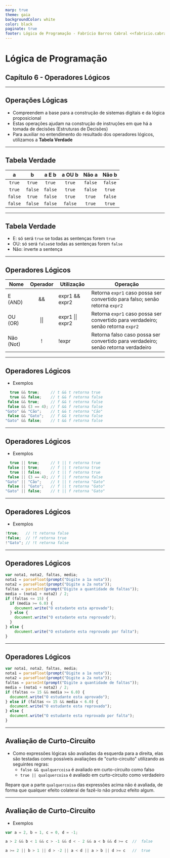 ```yaml
---
marp: true
theme: gaia
backgroundColor: white
color: black
paginate: true
footer: Lógica de Programação - Fabrício Barros Cabral <<fabricio.cabral@ead.ifpe.edu.br>>
---
```

<style>
img[alt~="center"] {
    display: block;
    margin: 0 auto;
}
</style>

<!-- _paginate: false -->
# **Lógica de Programação**

## Capítulo 6 - Operadores Lógicos

---

## Operações Lógicas

- Compreendem a base para a construção de sistemas digitais e da lógica proposicional
- Estas operações ajudam na construção de instruções em que há a tomada de decisões (Estruturas de Decisões)
- Para auxiliar no entendimento do resultado dos operadores lógicos, utilizamos a **Tabela Verdade**

---

## Tabela Verdade

|    a    |     b    |  a E b  |   a OU b  |  Não a  |  Não b  |
|:-------:|:--------:|:-------:|:---------:|:-------:|:-------:|
| `true`  |  `true`  | `true`  | `true`    | `false` | `false` |
| `true`  |  `false` | `false` | `true`    | `false` | `true`  |
| `false` |  `true`  | `false` | `true`    | `true`  | `false` |
| `false` |  `false` | `false` | `false`   | `true`  | `true`  |

---

## Tabela Verdade

- E: só será `true` se todas as sentenças forem `true`
- OU: só será `false`se todas as sentenças forem `false`
- Não: inverte a sentença

---

## Operadores Lógicos

| Nome      | Operador | Utilização       | Operação                                                                          |
|-----------|:--------:|------------------|-----------------------------------------------------------------------------------|
| E (AND)   |    &&    | expr1 && expr2   | Retorna `expr1` caso possa ser convertido para falso; senão retorna `expr2`       |
| OU (OR)   |    \|\|  | expr1 \|\| expr2 | Retorna `expr1` caso possa ser convertido para verdadeiro; senão retorna `expr2`  |
| Não (Not) |     !    | !expr            | Retorna falso caso possa ser convertido para verdadeiro; senão retorna verdadeiro |

---

## Operadores Lógicos

- Exemplos
  
```javascript
  true && true;     // t && t retorna true
  true && false;    // t && f retorna false
 false && true;     // f && t retorna false
 false && (3 == 4); // f && f retorna false
"Gato" && "Cão";    // t && t retorna "Cão"
 false && "Gato";   // f && t retorna false
"Gato" && false;    // t && f retorna false
```

---

## Operadores Lógicos

- Exemplos
  
```javascript
  true || true;     // t || t retorna true
 false || true;     // f || t retorna true
  true || false;    // t || f retorna true
 false || (3 == 4); // f || f retorna false
"Gato" || "Cão";    // t || t retorna "Gato"
 false || "Gato";   // f || t retorna "Gato"
"Gato" || false;    // t || f retorna "Gato"
```

---

## Operadores Lógicos

- Exemplos

```javascript
!true;   // !t retorna false
!false;  // !f retorna true
!"Gato"; // !t retorna false
```

---

## Operadores Lógicos

```javascript
var nota1, nota2, faltas, media;
nota1 = parseFloat(prompt("Digite a 1a nota"));
nota2 = parseFloat(prompt("Digite a 2a nota"));
faltas = parseInt(prompt("Digite a quantidade de faltas"));
media = (nota1 + nota2) / 2;
if (faltas <= 15) {
  if (media >= 6.0) {
    document.write("O estudante esta aprovado");
  } else {
    document.write("O estudante esta reprovado");
  }
} else {
    document.write("O estudante esta reprovado por falta");
}
```

---

## Operadores Lógicos

```javascript
var nota1, nota2, faltas, media;
nota1 = parseFloat(prompt("Digite a 1a nota"));
nota2 = parseFloat(prompt("Digite a 2a nota"));
faltas = parseInt(prompt("Digite a quantidade de faltas"));
media = (nota1 + nota2) / 2;
if (faltas <= 15 && media >= 6.0) {
  document.write("O estudante esta aprovado");
} else if (faltas <= 15 && media < 6.0) {
  document.write("O estudante esta reprovado");
} else {
  document.write("O estudante esta reprovado por falta");
}
```

---

## Avaliação de Curto-Circuito

- Como expressões lógicas são avaliadas da esquerda para a direita, elas são testadas como possíveis avaliações de "curto-circuito" utilizando as seguintes regras:
  - `false && qualquercoisa` é avaliado em curto-circuito como falso
  - `true || qualquercoisa` é avaliado em curto-circuito como verdadeiro

Repare que a parte `qualquercoisa` das expressões acima não é avaliada, de forma que qualquer efeito colateral de fazê-lo não produz efeito algum.

---

## Avaliação de Curto-Circuito

- Exemplos

```javascript
var a = 2, b = 1, c = 0, d = -1;

a > 2 && b < 1 && c > -1 && d < - 2 && a < b && d >= c  //  false

a >= 2 || b > 1 || d > -2 || a < d || a > b || d >= c   //  true
```
